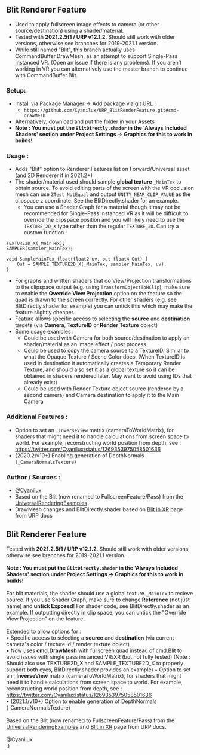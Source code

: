 ## Blit Renderer Feature
- Used to apply fullscreen image effects to camera (or other source/destination) using a shader/material.
- Tested with **2021.2.5f1 / URP v12.1.2**. Should still work with older versions, otherwise see branches for 2019-2021.1 version.
- While still named "Blit", this branch actually uses CommandBuffer.DrawMesh, as an attempt to support Single-Pass Instanced VR. (Open an issue if there is any problems). If you aren't working in VR you can alternatively use the master branch to continue with CommandBuffer.Blit.

### Setup:
- Install via Package Manager → Add package via git URL : 
  - `https://github.com/Cyanilux/URP_BlitRenderFeature.git#cmd-drawMesh`
- Alternatively, download and put the folder in your Assets
- **Note : You must put the `BlitDirectly.shader` in the 'Always Included Shaders' section under Project Settings → Graphics for this to work in builds!**

### Usage :
- Adds "Blit" option to Renderer Features list on Forward/Universal asset (and 2D Renderer if in 2021.2+)
- The shader/material used should sample **global texture** `_MainTex` to obtain source. To avoid editing parts of the screen with the VR occlusion mesh can use `ZTest NotEqual` and output `UNITY_NEAR_CLIP_VALUE` as the clipspace z coordinate. See the BlitDirectly.shader for an example.
  - You can use a Shader Graph for a material though it may not be recommended for Single-Pass Instanced VR as it will be difficult to override the clipspace position and you will likely need to use the `TEXTURE_2D_X` type rather than the regular `TEXTURE_2D`. Can try a custom function :
```
TEXTURE2D_X(_MainTex);
SAMPLER(sampler_MainTex);

void SampleMainTex_float(float2 uv, out float4 Out) {
	Out = SAMPLE_TEXTURE2D_X(_MainTex, sampler_MainTex, uv);
}
```
  - For graphs and written shaders that do View/Projection transformations to the clipspace output (e.g. using `TransformObjectToHClip`), make sure to enable the **Override View Projection** option on the feature so the quad is drawn to the screen correctly. For other shaders (e.g. see BlitDirectly.shader for example) you can untick this which may make the feature slightly cheaper.
- Feature allows specific access to selecting the **source** and **destination** targets (via **Camera**, **TextureID** or **Render Texture** object)
- Some usage examples :
  - Could be used with Camera for both source/destination to apply an shader/material as an image effect / post process
  - Could be used to copy the camera source to a TextureID. Similar to what the Opaque Texture / Scene Color does. (When TextureID is used in destination it automatically creates a Temporary Render Texture, and should also set it as a global texture so it can be obtained in shaders rendered later. May want to avoid using IDs that already exist)
  - Could be used with Render Texture object source (rendered by a second camera) and Camera destination to apply it to the Main Camera
 
### Additional Features :
- Option to set an `_InverseView` matrix (cameraToWorldMatrix), for shaders that might need it to handle calculations from screen space to world. For example, reconstructing world position from depth, see : https://twitter.com/Cyanilux/status/1269353975058501636
- (2020.2/v10+) Enabling generation of DepthNormals `(_CameraNormalsTexture)`

### Author / Sources :
- [@Cyanilux](https://twitter.com/Cyanilux)
- Based on the Blit (now renamed to FullscreenFeature/Pass) from the [UniversalRenderingExamples](https://github.com/Unity-Technologies/UniversalRenderingExamples/tree/master/Assets/Scripts/Runtime/RenderPasses)
- DrawMesh changes and BlitDirectly.shader based on [Blit in XR](https://docs.unity3d.com/Packages/com.unity.render-pipelines.universal@12.1/manual/renderer-features/how-to-fullscreen-blit-in-xr-spi.html) page from URP docs





## Blit Renderer Feature
Tested with **2021.2.5f1 / URP v12.1.2**. Should still work with older versions, otherwise see branches for 2019-2021.1 version.
<br /><br />
**Note : You must put the `BlitDirectly.shader` in the 'Always Included Shaders' section under Project Settings → Graphics for this to work in builds!**
<br /><br />
For blit materials, the shader should use a global texture `_MainTex` to recieve source. If you use Shader Graph, make sure to change **Reference** (not just name) and **untick Exposed**! For shader code, see BlitDirectly.shader as an example. If outputting directly in clip space, you can untick the "Override View Projection" on the feature.
<br /><br />
Extended to allow options for :<br />
• Specific access to selecting a **source** and **destination** (via current camera's color / texture id / render texture object)<br />
• Now uses **cmd.DrawMesh** with fullscreen quad instead of cmd.Blit to avoid issues with single pass instanced VR/XR (but not fully tested)
	(Note : Should also use TEXTURE2D_X and SAMPLE_TEXTURE2D_X to properly support both eyes, BlitDirectly.shader provides an example)
• Option to set an **_InverseView** matrix (cameraToWorldMatrix), for shaders that might need it to handle calculations from screen space to world. For example, reconstructing world position from depth, see : https://twitter.com/Cyanilux/status/1269353975058501636<br />
• (2021.1/v10+) Option to enable generation of DepthNormals (_CameraNormalsTexture)
<br /><br />
Based on the Blit (now renamed to FullscreenFeature/Pass) from the [UniversalRenderingExamples](https://github.com/Unity-Technologies/UniversalRenderingExamples/tree/master/Assets/Scripts/Runtime/RenderPasses) and [Blit in XR](https://docs.unity3d.com/Packages/com.unity.render-pipelines.universal@12.1/manual/renderer-features/how-to-fullscreen-blit-in-xr-spi.html) page from URP docs.
<br /><br />
@Cyanilux<br />
:)
